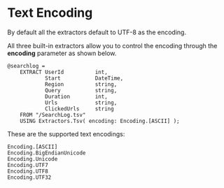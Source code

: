 # Text Encoding

By default all the extractors default to UTF-8 as the encoding.

All three built-in extractors allow you to control the encoding through the **encoding** parameter as shown below.

```
@searchlog = 
    EXTRACT UserId          int, 
            Start           DateTime, 
            Region          string, 
            Query           string, 
            Duration        int, 
            Urls            string, 
            ClickedUrls     string
    FROM "/SearchLog.tsv"
    USING Extractors.Tsv( encoding: Encoding.[ASCII] );
```

These are the supported text encodings:

```
Encoding.[ASCII]
Encoding.BigEndianUnicode
Encoding.Unicode
Encoding.UTF7
Encoding.UTF8
Encoding.UTF32
```
